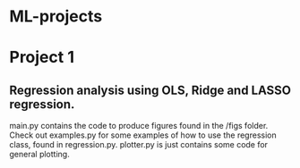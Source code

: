 # ML-projects
# Project 1
## Regression analysis using OLS, Ridge and LASSO regression.

main.py contains the code to produce figures found in the /figs folder.
Check out examples.py for some examples of how to use the regression class, found in regression.py.
plotter.py is just contains some code for general plotting.

